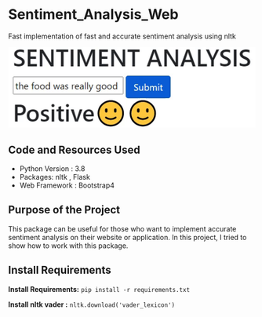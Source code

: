 # Sentiment_Analysis_Web
Fast implementation of fast and accurate sentiment analysis using nltk

![alt Text](https://github.com/meysam810/Sentiment_Analysis_Web/blob/master/images/preview.gif)

## Code and Resources Used 

* Python Version : 3.8 
* Packages: nltk , Flask 
* Web  Framework : Bootstrap4 

## Purpose of the Project 
This package can be useful for those who want to implement accurate sentiment analysis on their website or application. In this project, I tried to show how to work with this package.


## Install Requirements

**Install Requirements:**  ```pip install -r requirements.txt```

**Install nltk vader :**  ```nltk.download('vader_lexicon')```
